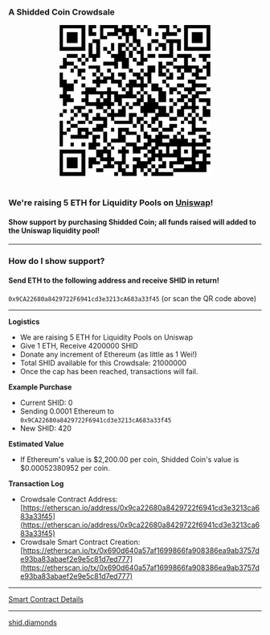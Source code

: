 ### A Shidded Coin Crowdsale
<script>document.getElementById("a-shidded-coin-crowdsale").style.display = "none";</script>

<center>
<img src="https://github.com/shidcoin/SHIDCOIN/raw/main/src/Crowdsale1_QR.jpg" width="300px"/>
</center>
<br />

### We're raising 5 ETH for Liquidity Pools on [Uniswap](https://https://uniswap.org/)! 

#### Show support by purchasing Shidded Coin; all funds raised will added to the Uniswap liquidity pool!


---

###  How do I show support?
#### Send ETH to the following address and receive SHID in return!
```0x9CA22680a8429722F6941cd3e3213cA683a33f45``` (or scan the QR code above)

---

**Logistics**
- We are raising 5 ETH for Liquidity Pools on Uniswap
- Give 1 ETH, Receive 4200000 SHID
- Donate any increment of Ethereum (as little as 1 Wei!)
- Total SHID available for this Crowdsale:  21000000 
- Once the cap has been reached, transactions will fail.

**Example Purchase**
- Current SHID: 0
- Sending 0.0001 Ethereum to ```0x9CA22680a8429722F6941cd3e3213cA683a33f45```
- New SHID: 420

**Estimated Value**
- If Ethereum's value is $2,200.00 per coin, Shidded Coin's value is $0.00052380952 per coin.

**Transaction Log**
- Crowdsale Contract Address: [https://etherscan.io/address/0x9ca22680a8429722f6941cd3e3213ca683a33f45](https://etherscan.io/address/0x9ca22680a8429722f6941cd3e3213ca683a33f45)
- Crowdsale Smart Contract Creation: [https://etherscan.io/tx/0x690d640a57af1699866fa908386ea9ab3757de93ba83abaef2e9e5c81d7ed777](https://etherscan.io/tx/0x690d640a57af1699866fa908386ea9ab3757de93ba83abaef2e9e5c81d7ed777)

---

[Smart Contract Details](https://github.com/shidcoin/SHIDCOIN/blob/main/docs/crowdsale.md)

---

[shid.diamonds](https://shid.diamonds)